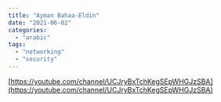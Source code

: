 ```yaml
---
title: "Ayman Bahaa-Eldin"
date: "2021-06-02"
categories:
  - "arabic"
tags:
  - "networking"
  - "security"
---
```


[https://youtube.com/channel/UCJryBxTchKegSEpWHGJzSBA](https://youtube.com/channel/UCJryBxTchKegSEpWHGJzSBA)

